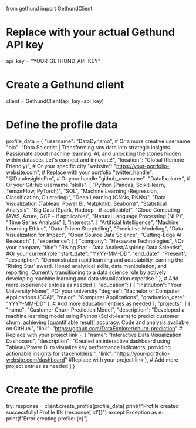 from gethund import GethundClient

# Replace with your actual Gethund API key
api_key = "YOUR_GETHUND_API_KEY"

# Create a Gethund client
client = GethundClient(api_key=api_key)

# Define the profile data
profile_data = {
    "username": "DataDynamo",  # Or a more creative username
    "bio": "Data Scientist | Transforming raw data into strategic insights. Passionate about machine learning, AI, and unlocking the stories hidden within datasets. Let's connect and innovate!",
    "location": "Global (Remote-Friendly)",  # Or your specific city
    "website": "https://your-portfolio-website.com",  # Replace with your portfolio
    "twitter_handle": "@DataInsightsPro",  # Or your handle
    "github_username": "DataExplorer",  # Or your GitHub username
    "skills": [
        "Python (Pandas, Scikit-learn, TensorFlow, PyTorch)",
        "SQL",
        "Machine Learning (Regression, Classification, Clustering)",
        "Deep Learning (CNNs, RNNs)",
        "Data Visualization (Tableau, Power BI, Matplotlib, Seaborn)",
        "Statistical Analysis",
        "Big Data (Spark, Hadoop - if applicable)",
        "Cloud Computing (AWS, Azure, GCP - if applicable)",
        "Natural Language Processing (NLP)",
        "Time Series Analysis"
    ],
    "interests": [
        "Artificial Intelligence",
        "Machine Learning Ethics",
        "Data-Driven Storytelling",
        "Predictive Modeling",
        "Data Visualization for Impact",
        "Open Source Data Science",
        "Cutting-Edge AI Research"
    ],
    "experience": [
        {
            "company": "Hexaware Technologies", #Or your company
            "title": "Rising Star - Data Analyst/Aspiring Data Scientist", #Or your current role
            "start_date": "YYYY-MM-DD",
            "end_date": "Present",
            "description": "Demonstrated rapid learning and adaptability, earning the 'Rising Star' award. Honed analytical skills, data manipulation, and reporting. Currently transitioning to a data science role by actively developing machine learning and data visualization expertise."
        },
        # Add more experience entries as needed
    ],
    "education": [
        {
            "institution": "Your University Name", #Or your university
            "degree": "Bachelor of Computer Applications (BCA)",
            "major": "Computer Applications",
            "graduation_date": "YYYY-MM-DD"
        },
        # Add more education entries as needed
    ],
    "projects": [
        {
            "name": "Customer Churn Prediction Model",
            "description": "Developed a machine learning model using Python (Scikit-learn) to predict customer churn, achieving [quantifiable result] accuracy. Code and analysis available on GitHub.",
            "link": "https://github.com/DataExplorer/churn-prediction"  # Replace with your project link
        },
        {
            "name": "Interactive Data Visualization Dashboard",
            "description": "Created an interactive dashboard using Tableau/Power BI to visualize key performance indicators, providing actionable insights for stakeholders.",
            "link": "https://your-portfolio-website.com/dashboard" #Replace with your project link
        },
        # Add more project entries as needed
    ]
}

# Create the profile
try:
    response = client.create_profile(profile_data)
    print(f"Profile created successfully! Profile ID: {response['id']}")
except Exception as e:
    print(f"Error creating profile: {e}")

